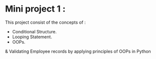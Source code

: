 # Mini project 1 : 
This project consist of the concepts of :
* Conditional Structure.
* Looping Statement.
* OOPs.


& Validating Employee records by applying principles of OOPs in Python

